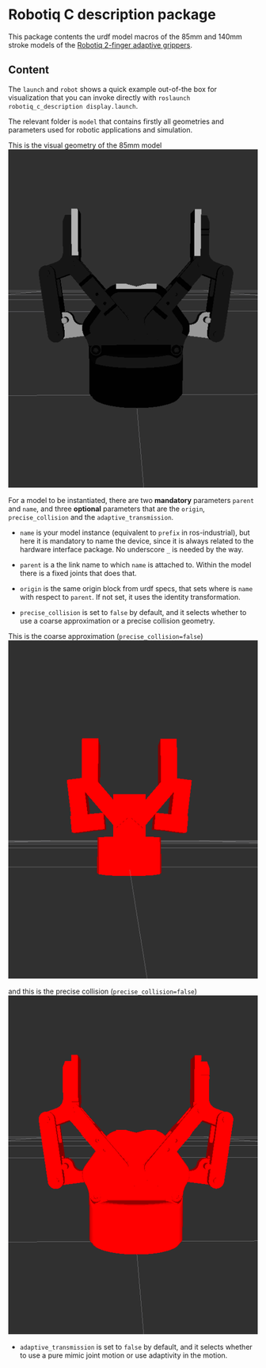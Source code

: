# Robotiq C description package

This package contents the urdf model macros of the 85mm and 140mm stroke models of the [Robotiq 2-finger adaptive grippers](http://robotiq.com/products/adaptive-robot-gripper/).

## Content

The `launch` and `robot` shows a quick example out-of-the box for visualization that you can invoke directly with `roslaunch robotiq_c_description display.launch`.

The relevant folder is `model` that contains firstly all geometries and parameters used for robotic applications and simulation. 

This is the visual geometry of the 85mm model       
![85mm](media/visual.png)

For a model to be instantiated, there are two __mandatory__ parameters `parent` and `name`, and three __optional__ parameters that are the `origin`, `precise_collision` and the `adaptive_transmission`.

- `name` is your model instance (equivalent to `prefix` in ros-industrial), but here it is mandatory to name the device, since it is always related to the hardware interface package. No underscore `_` is needed by the way.

- `parent` is a the link name to which `name` is attached to. Within the model there is a fixed joints that does that.

- `origin` is the same origin block from urdf specs, that sets where is `name` with respect to `parent`. If not set, it uses the identity transformation.

- `precise_collision` is set to `false` by default, and it selects whether to use a coarse approximation or a precise collision geometry.

This is the coarse approximation (`precise_collision=false`)
![coarse](media/coarse_collision.png)

and this is the precise collision (`precise_collision=false`)
![precise](media/precise_collision.png)

- `adaptive_transmission` is set to `false` by default, and it selects whether to use a pure mimic joint motion or use adaptivity in the motion.

